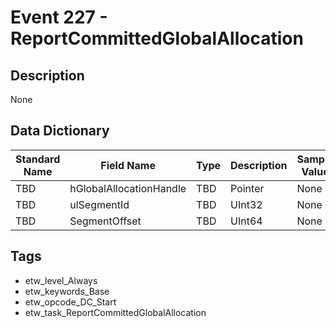# Event 227 - ReportCommittedGlobalAllocation

## Description
None

## Data Dictionary
|Standard Name|Field Name|Type|Description|Sample Value|
|---|---|---|---|---|
|TBD|hGlobalAllocationHandle|TBD|Pointer|None|None|
|TBD|ulSegmentId|TBD|UInt32|None|None|
|TBD|SegmentOffset|TBD|UInt64|None|None|

## Tags
* etw_level_Always
* etw_keywords_Base
* etw_opcode_DC_Start
* etw_task_ReportCommittedGlobalAllocation